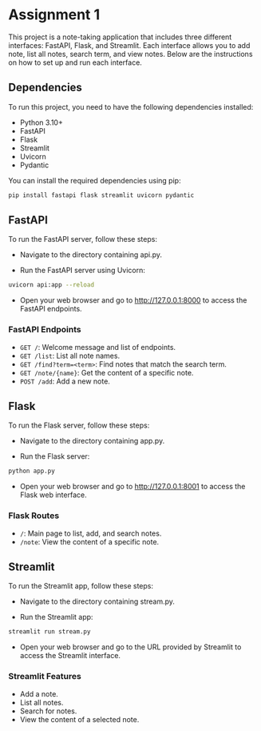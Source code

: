 # Assignment 1
This project is a note-taking application that includes three different interfaces: FastAPI, Flask, and Streamlit. Each interface allows you to add note, list all notes, search term, and view notes. Below are the instructions on how to set up and run each interface.

## Dependencies
To run this project, you need to have the following dependencies installed:

- Python 3.10+
- FastAPI
- Flask
- Streamlit
- Uvicorn
- Pydantic

You can install the required dependencies using pip:
```sh
pip install fastapi flask streamlit uvicorn pydantic
```

## FastAPI
To run the FastAPI server, follow these steps:

- Navigate to the directory containing api.py.

- Run the FastAPI server using Uvicorn:
```sh
uvicorn api:app --reload
```

- Open your web browser and go to http://127.0.0.1:8000 to access the FastAPI endpoints.

### FastAPI Endpoints
- `GET /`: Welcome message and list of endpoints.
- `GET /list`: List all note names.
- `GET /find?term=<term>`: Find notes that match the search term.
- `GET /note/{name}`: Get the content of a specific note.
- `POST /add`: Add a new note.

## Flask
To run the Flask server, follow these steps:

- Navigate to the directory containing app.py.

- Run the Flask server:
```sh
python app.py
```

- Open your web browser and go to http://127.0.0.1:8001 to access the Flask web interface.

### Flask Routes
- `/`: Main page to list, add, and search notes.
- `/note`: View the content of a specific note.

## Streamlit
To run the Streamlit app, follow these steps:

- Navigate to the directory containing stream.py.

- Run the Streamlit app:
```sh
streamlit run stream.py
```

- Open your web browser and go to the URL provided by Streamlit to access the Streamlit interface.

### Streamlit Features
- Add a note.
- List all notes.
- Search for notes.
- View the content of a selected note.